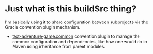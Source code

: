 # Just what is this buildSrc thing?

I'm basically using it to share configuration between subprojects via the Gradle convention plugin mechanism.

* [text-adventure-game.common](src/main/kotlin/text-adventure-game.common.gradle.kts) convention plugin to manage the
  common configuration and dependencies, like how one would do in Maven using inheritance from parent modules.
